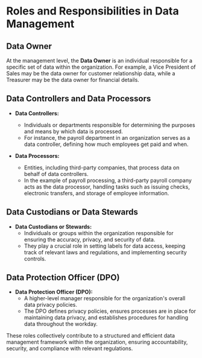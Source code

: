 # Roles and Responsibilities in Data Management

## Data Owner

At the management level, the **Data Owner** is an individual responsible for a specific set of data within the organization. For example, a Vice President of Sales may be the data owner for customer relationship data, while a Treasurer may be the data owner for financial details.

## Data Controllers and Data Processors

- **Data Controllers:**
    - Individuals or departments responsible for determining the purposes and means by which data is processed. 
    - For instance, the payroll department in an organization serves as a data controller, defining how much employees get paid and when.

- **Data Processors:**
    - Entities, including third-party companies, that process data on behalf of data controllers. 
    - In the example of payroll processing, a third-party payroll company acts as the data processor, handling tasks such as issuing checks, electronic transfers, and storage of employee information.

## Data Custodians or Data Stewards

- **Data Custodians or Stewards:**
    - Individuals or groups within the organization responsible for ensuring the accuracy, privacy, and security of data. 
    - They play a crucial role in setting labels for data access, keeping track of relevant laws and regulations, and implementing security controls.

## Data Protection Officer (DPO)

- **Data Protection Officer (DPO):**
    - A higher-level manager responsible for the organization's overall data privacy policies. 
    - The DPO defines privacy policies, ensures processes are in place for maintaining data privacy, and establishes procedures for handling data throughout the workday.


These roles collectively contribute to a structured and efficient data management framework within the organization, ensuring accountability, security, and compliance with relevant regulations.

